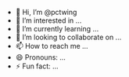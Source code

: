 - 👋 Hi, I’m @pctwing
- 👀 I’m interested in ...
- 🌱 I’m currently learning ...
- 💞️ I’m looking to collaborate on ...
- 📫 How to reach me ...
- 😄 Pronouns: ...
- ⚡ Fun fact: ...

<!---
pctwing/pctwing is a ✨ special ✨ repository because its `README.md` (this file) appears on your GitHub profile.
You can click the Preview link to take a look at your changes.
--->
